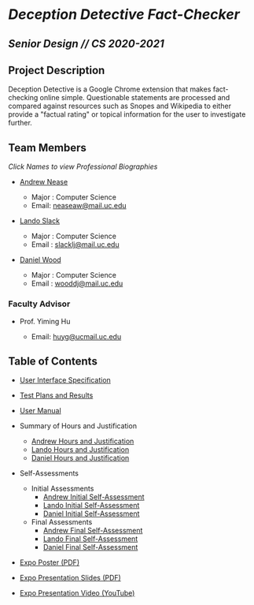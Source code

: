 # ***Deception Detective Fact-Checker*** 
## ***Senior Design // CS 2020-2021***

## Project Description
Deception Detective is a Google Chrome extension that makes fact-checking online simple. Questionable statements are processed and compared against resources such as Snopes and Wikipedia to either provide a "factual rating" or topical information for the user to investigate further.

## Team Members
*Click Names to view Professional Biographies*
- [Andrew Nease](bios/andrew-professional-bio.md) 
  - Major : Computer Science
  - Email: neaseaw@mail.uc.edu
  
- [Lando Slack](bios/lando-professional-bio.md)
  - Major : Computer Science
  - Email : slacklj@mail.uc.edu
  
- [Daniel Wood](bios/wooddj-bio.md)
  - Major : Computer Science
  - Email : wooddj@mail.uc.edu
  

### Faculty Advisor
- Prof. Yiming Hu
  
  - Email: huyg@ucmail.uc.edu


## Table of Contents

- [User Interface Specification](ui_spec.md)

- [Test Plans and Results]()

- [User Manual](documentation/README.md)

- Summary of Hours and Justification
  - [Andrew Hours and Justification]()
  - [Lando Hours and Justification]()
  - [Daniel Hours and Justification]()

- Self-Assessments
  - Initial Assessments
    - [Andrew Initial Self-Assessment](self-assessments/initial-self-assessments/andrew-self-assessment.pdf)
    - [Lando Initial Self-Assessment](self-assessments/initial-self-assessments/lando-self-assessment.pdf)
    - [Daniel Initial Self-Assessment](self-assessments/initial-self-assessments/daniel-self-assessment.pdf)
  - Final Assessments
    - [Andrew Final Self-Assessment](self-assessments/final-self-assessments/andrew-self-assessment.pdf)
    - [Lando Final Self-Assessment](self-assessments/final-self-assessments/lando-self-assessment.pdf)
    - [Daniel Final Self-Assessment](self-assessments/final-self-assessments/daniel-self-assessment.pdf)
  
- [Expo Poster (PDF)](expo-presentation/ExpoPoster.pdf)

- [Expo Presentation Slides (PDF)](expo-presentation/DeceptionDetective.pdf)

- [Expo Presentation Video (YouTube)](https://www.youtube.com/watch?v=biNK3sTQTkQ)
